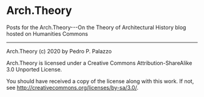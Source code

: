 Arch.Theory
===========

Posts for the Arch.Theory---On the Theory of Architectural History blog
hosted on Humanities Commons

* * *

 Arch.Theory (c) 2020 by Pedro P. Palazzo
 
 Arch.Theory is licensed under a
 Creative Commons Attribution-ShareAlike 3.0 Unported License.
 
 You should have received a copy of the license along with this
 work.  If not, see <http://creativecommons.org/licenses/by-sa/3.0/>.
